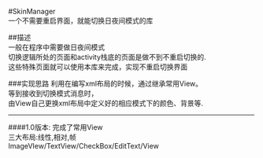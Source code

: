 #SkinManager  
  一个不需要重启界面，就能切换日夜间模式的库
  
##描述  
一般在程序中需要做日夜间模式  
切换逻辑所处的页面和activity栈底的页面是做不到不重启切换的.  
这些特殊页面就可以使用本库来完成，实现不重启切换界面
  
###实现思路
利用在编写xml布局的时候，通过继承常用View。  
等到接收到切换模式消息时，  
由View自己更换xml布局中定义好的相应模式下的颜色、背景等.
  
<hr width='500px' size='1' />
  
####1.0版本:
完成了常用View  
三大布局:线性,相对,帧  
ImageVIew/TextView/CheckBox/EditText/View  
